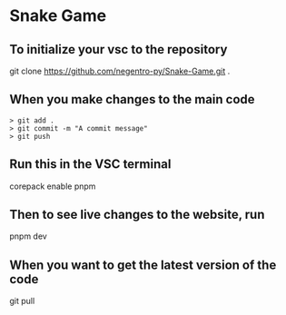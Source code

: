 # Snake Game
## To initialize your vsc to the repository
git clone https://github.com/negentro-py/Snake-Game.git .

## When you make changes to the main code
```
> git add .
> git commit -m "A commit message"
> git push 
```

## Run this in the VSC terminal 
corepack enable pnpm

## Then to see live changes to the website, run
pnpm dev

## When you want to get the latest version of the code
git pull